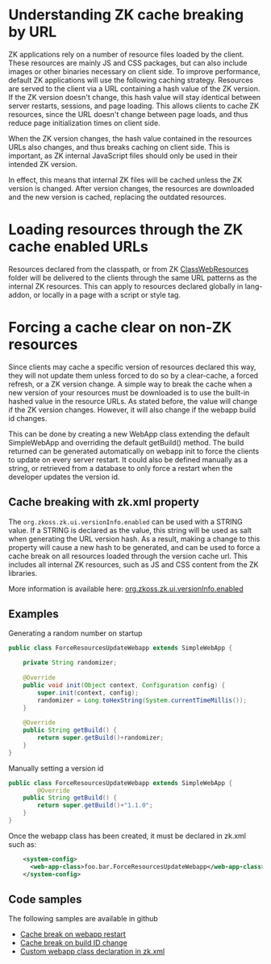 

# Understanding ZK cache breaking by URL

ZK applications rely on a number of resource files loaded by the client.
These resources are mainly JS and CSS packages, but can also include
images or other binaries necessary on client side. To improve
performance, default ZK applications will use the following caching
strategy. Resources are served to the client via a URL containing a hash
value of the ZK version. If the ZK version doesn't change, this hash
value will stay identical between server restarts, sessions, and page
loading. This allows clients to cache ZK resources, since the URL
doesn't change between page loads, and thus reduce page initialization
times on client side.

When the ZK version changes, the hash value contained in the resources
URLs also changes, and thus breaks caching on client side. This is
important, as ZK internal JavaScript files should only be used in their
intended ZK version.

In effect, this means that internal ZK files will be cached unless the
ZK version is changed. After version changes, the resources are
downloaded and the new version is cached, replacing the outdated
resources.

# Loading resources through the ZK cache enabled URLs

Resources declared from the classpath, or from ZK
[ClassWebResources](https://www.zkoss.org/wiki/ZK_Configuration_Reference/zk.xml/The_Library_Properties/org.zkoss.web.util.resource.dir)
folder will be delivered to the clients through the same URL patterns as
the internal ZK resources. This can apply to resources declared globally
in lang-addon, or locally in a page with a script or style tag.

# Forcing a cache clear on non-ZK resources

Since clients may cache a specific version of resources declared this
way, they will not update them unless forced to do so by a clear-cache,
a forced refresh, or a ZK version change. A simple way to break the
cache when a new version of your resources must be downloaded is to use
the built-in hashed value in the resource URLs. As stated before, the
value will change if the ZK version changes. However, it will also
change if the webapp build id changes.

This can be done by creating a new WebApp class extending the default
SimpleWebApp and overriding the default getBuild() method. The build
returned can be generated automatically on webapp init to force the
clients to update on every server restart. It could also be defined
manually as a string, or retrieved from a database to only force a
restart when the developer updates the version id.

## Cache breaking with zk.xml property

The `org.zkoss.zk.ui.versionInfo.enabled` can be used with a STRING
value. If a STRING is declared as the value, this string will be used as
salt when generating the URL version hash. As a result, making a change
to this property will cause a new hash to be generated, and can be used
to force a cache break on all resources loaded through the version cache
url. This includes all internal ZK resources, such as JS and CSS content
from the ZK libraries.

More information is available here:
[org.zkoss.zk.ui.versionInfo.enabled](ZK_Configuration_Reference/zk.xml/The_Library_Properties/org.zkoss.zk.ui.versionInfo.enabled)

## Examples

Generating a random number on startup

``` java
public class ForceResourcesUpdateWebapp extends SimpleWebApp {

    private String randomizer;
    
    @Override
    public void init(Object context, Configuration config) {
        super.init(context, config);
        randomizer = Long.toHexString(System.currentTimeMillis());
    }
    
    @Override
    public String getBuild() {
        return super.getBuild()+randomizer;
    }
}
```

Manually setting a version id

``` java
public class ForceResourcesUpdateWebapp extends SimpleWebApp {
        @Override
    public String getBuild() {
        return super.getBuild()+"1.1.0";
    }
}
```

Once the webapp class has been created, it must be declared in zk.xml
such as:

``` xml
    <system-config>
      <web-app-class>foo.bar.ForceResourcesUpdateWebapp</web-app-class>
    </system-config>
```

## Code samples

The following samples are available in github

- [Cache break on webapp
  restart](https://github.com/zkoss/zkbooks/blob/master/developersreference/developersreference/src/main/java/org/zkoss/reference/developer/performance/controlcache/ForceResourcesUpdateOnRestartWebapp.java)
- [Cache break on build ID
  change](https://github.com/zkoss/zkbooks/blob/master/developersreference/developersreference/src/main/java/org/zkoss/reference/developer/performance/controlcache/ForceResourcesUpdateOnBuildChangeWebapp.java)
- [Custom webapp class declaration in
  zk.xml](https://github.com/zkoss/zkbooks/blob/master/developersreference/developersreference/src/main/webapp/WEB-INF/zk.xml#L587)
